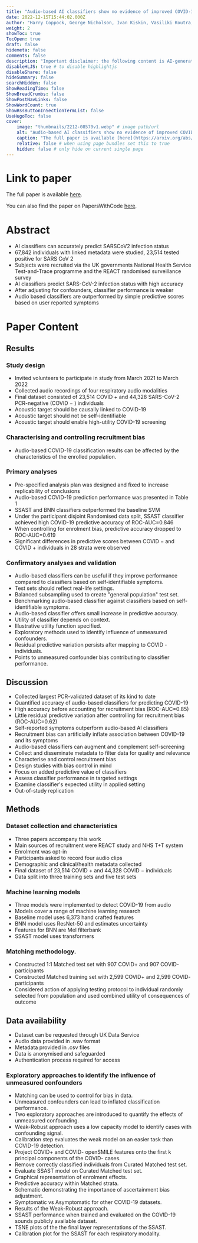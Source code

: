 ```yaml
---
title: "Audio-based AI classifiers show no evidence of improved COVID-19 screening over simple symptoms checkers"
date: 2022-12-15T15:44:02.000Z
author: "Harry Coppock, George Nicholson, Ivan Kiskin, Vasiliki Koutra, Kieran Baker and 20 others"
weight: 2
showToc: true
TocOpen: true
draft: false
hidemeta: false
comments: false
description: "Important disclaimer: the following content is AI-generated, please make sure to fact check the presented information by reading the full paper."
disableHLJS: true # to disable highlightjs
disableShare: false
hideSummary: false
searchHidden: false
ShowReadingTime: false
ShowBreadCrumbs: false
ShowPostNavLinks: false
ShowWordCount: true
ShowRssButtonInSectionTermList: false
UseHugoToc: false
cover:
    image: "thumbnails/2212-08570v1.webp" # image path/url
    alt: "Audio-based AI classifiers show no evidence of improved COVID-19 screening over simple symptoms checkers" # alt text
    caption: "The full paper is available [here](https://arxiv.org/abs/2212.08570)." # display caption under cover
    relative: false # when using page bundles set this to true
    hidden: false # only hide on current single page
---
```


# Link to paper
The full paper is available [here](https://arxiv.org/abs/2212.08570).

You can also find the paper on PapersWithCode [here](https://paperswithcode.com/paper/audio-based-ai-classifiers-show-no-evidence).

# Abstract
- AI classifiers can accurately predict SARSCoV2 infection status
- 67,842 individuals with linked metadata were studied, 23,514 tested positive for SARS CoV 2
- Subjects were recruited via the UK governments National Health Service Test-and-Trace programme and the REACT randomised surveillance survey
- AI classifiers predict SARS-CoV-2 infection status with high accuracy
- After adjusting for confounders, classifier performance is weaker
- Audio based classifiers are outperformed by simple predictive scores based on user reported symptoms

# Paper Content

## Results

### Study design
- Invited volunteers to participate in study from March 2021 to March 2022
- Collected audio recordings of four respiratory audio modalities
- Final dataset consisted of 23,514 COVID + and 44,328 SARS-CoV-2 PCR-negative (COVID − ) individuals
- Acoustic target should be causally linked to COVID-19
- Acoustic target should not be self-identifiable
- Acoustic target should enable high-utility COVID-19 screening

### Characterising and controlling recruitment bias
- Audio-based COVID-19 classification results can be affected by the characteristics of the enrolled population.

### Primary analyses
- Pre-specified analysis plan was designed and fixed to increase replicability of conclusions
- Audio-based COVID-19 prediction performance was presented in Table 1
- SSAST and BNN classifiers outperformed the baseline SVM
- Under the participant disjoint Randomised data split, SSAST classifier achieved high COVID-19 predictive accuracy of ROC-AUC=0.846
- When controlling for enrolment bias, predictive accuracy dropped to ROC-AUC=0.619
- Significant differences in predictive scores between COVID − and COVID + individuals in 28 strata were observed

### Confirmatory analyses and validation
- Audio-based classifiers can be useful if they improve performance compared to classifiers based on self-identifiable symptoms.
- Test sets should reflect real-life settings.
- Balanced subsampling used to create "general population" test set.
- Benchmarking audio-based classifier against classifiers based on self-identifiable symptoms.
- Audio-based classifier offers small increase in predictive accuracy.
- Utility of classifier depends on context.
- Illustrative utility function specified.
- Exploratory methods used to identify influence of unmeasured confounders.
- Residual predictive variation persists after mapping to COVID - individuals.
- Points to unmeasured confounder bias contributing to classifier performance.

## Discussion
- Collected largest PCR-validated dataset of its kind to date
- Quantified accuracy of audio-based classifiers for predicting COVID-19
- High accuracy before accounting for recruitment bias (ROC-AUC=0.85)
- Little residual predictive variation after controlling for recruitment bias (ROC-AUC=0.62)
- Self-reported symptoms outperform audio-based AI classifiers
- Recruitment bias can artificially inflate association between COVID-19 and its symptoms
- Audio-based classifiers can augment and complement self-screening
- Collect and disseminate metadata to filter data for quality and relevance
- Characterise and control recruitment bias
- Design studies with bias control in mind
- Focus on added predictive value of classifiers
- Assess classifier performance in targeted settings
- Examine classifier's expected utility in applied setting
- Out-of-study replication

## Methods

### Dataset collection and characteristics
- Three papers accompany this work
- Main sources of recruitment were REACT study and NHS T+T system
- Enrolment was opt-in
- Participants asked to record four audio clips
- Demographic and clinical/health metadata collected
- Final dataset of 23,514 COVID + and 44,328 COVID − individuals
- Data split into three training sets and five test sets

### Machine learning models
- Three models were implemented to detect COVID-19 from audio
- Models cover a range of machine learning research
- Baseline model uses 6,373 hand crafted features
- BNN model uses ResNet-50 and estimates uncertainty
- Features for BNN are Mel filterbank
- SSAST model uses transformers

### Matching methodology.
- Constructed 1:1 Matched test set with 907 COVID+ and 907 COVID- participants
- Constructed Matched training set with 2,599 COVID+ and 2,599 COVID- participants
- Considered action of applying testing protocol to individual randomly selected from population and used combined utility of consequences of outcome

## Data availability
- Dataset can be requested through UK Data Service
- Audio data provided in .wav format
- Metadata provided in .csv files
- Data is anonymised and safeguarded
- Authentication process required for access

### Exploratory approaches to identify the influence of unmeasured confounders
- Matching can be used to control for bias in data.
- Unmeasured confounders can lead to inflated classification performance.
- Two exploratory approaches are introduced to quantify the effects of unmeasured confounding.
- Weak-Robust approach uses a low capacity model to identify cases with confounding signal.
- Calibration step evaluates the weak model on an easier task than COVID-19 detection.
- Project COVID+ and COVID- openSMILE features onto the first k principal components of the COVID- cases.
- Remove correctly classified individuals from Curated Matched test set.
- Evaluate SSAST model on Curated Matched test set.
- Graphical representation of enrolment effects.
- Predictive accuracy within Matched strata.
- Schematic demonstrating the importance of ascertainment bias adjustment.
- Symptomatic vs Asymptomatic for other COVID-19 datasets.
- Results of the Weak-Robust approach.
- SSAST performance when trained and evaluated on the COVID-19 sounds publicly available dataset.
- TSNE plots of the the final layer representations of the SSAST.
- Calibration plot for the SSAST for each respiratory modality.
